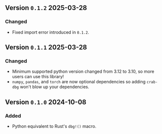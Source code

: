 ## Version `0.1.2` 2025-03-28
### Changed
- Fixed import error introduced in `0.1.2`.

## Version `0.1.1` 2025-03-28
### Changed
- Minimum supported python version changed from 3.12 to 3.10, so more users can use this library!
- `numpy`, `pandas`, and `torch` are now optional dependencies so adding `crab-dbg` won't blow up your dependencies.

## Version `0.1.0` 2024-10-08
### Added
- Python equivalent to Rust's `dbg!()` macro.